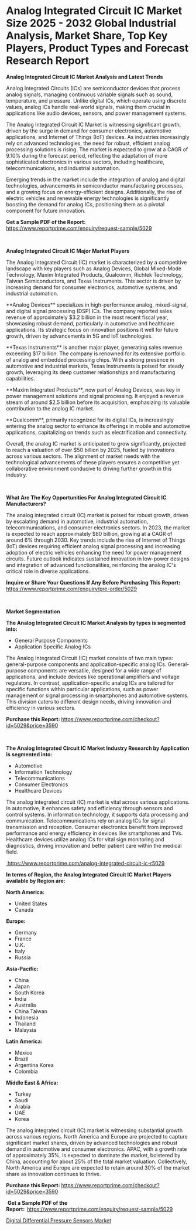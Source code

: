 <p><h1>Analog Integrated Circuit IC Market Size 2025 - 2032 Global Industrial Analysis, Market Share, Top Key Players, Product Types and Forecast Research Report</h1></p><p><strong>Analog Integrated Circuit IC Market Analysis and Latest Trends</strong></p>
<p><p>Analog Integrated Circuits (ICs) are semiconductor devices that process analog signals, managing continuous variable signals such as sound, temperature, and pressure. Unlike digital ICs, which operate using discrete values, analog ICs handle real-world signals, making them crucial in applications like audio devices, sensors, and power management systems.</p><p>The Analog Integrated Circuit IC Market is witnessing significant growth, driven by the surge in demand for consumer electronics, automotive applications, and Internet of Things (IoT) devices. As industries increasingly rely on advanced technologies, the need for robust, efficient analog processing solutions is rising. The market is expected to grow at a CAGR of 9.10% during the forecast period, reflecting the adaptation of more sophisticated electronics in various sectors, including healthcare, telecommunications, and industrial automation.</p><p>Emerging trends in the market include the integration of analog and digital technologies, advancements in semiconductor manufacturing processes, and a growing focus on energy-efficient designs. Additionally, the rise of electric vehicles and renewable energy technologies is significantly boosting the demand for analog ICs, positioning them as a pivotal component for future innovation.</p></p>
<p><strong>Get a Sample PDF of the Report:&nbsp;</strong> <a href="https://www.reportprime.com/enquiry/request-sample/5029?utm_campaign=2993&utm_medium=2&utm_source=Github&utm_content=ia&utm_term=19032025&utm_id=analog-integrated-circuit-ic">https://www.reportprime.com/enquiry/request-sample/5029</a></p>
<p>&nbsp;</p>
<p><strong>Analog Integrated Circuit IC Major Market Players</strong></p>
<p><p>The Analog Integrated Circuit (IC) market is characterized by a competitive landscape with key players such as Analog Devices, Global Mixed-Mode Technology, Maxim Integrated Products, Qualcomm, Richtek Technology, Taiwan Semiconductors, and Texas Instruments. This sector is driven by increasing demand for consumer electronics, automotive systems, and industrial automation.</p><p>**Analog Devices** specializes in high-performance analog, mixed-signal, and digital signal processing (DSP) ICs. The company reported sales revenue of approximately $3.2 billion in the most recent fiscal year, showcasing robust demand, particularly in automotive and healthcare applications. Its strategic focus on innovation positions it well for future growth, driven by advancements in 5G and IoT technologies.</p><p>**Texas Instruments** is another major player, generating sales revenue exceeding $17 billion. The company is renowned for its extensive portfolio of analog and embedded processing chips. With a strong presence in automotive and industrial markets, Texas Instruments is poised for steady growth, leveraging its deep customer relationships and manufacturing capabilities.</p><p>**Maxim Integrated Products**, now part of Analog Devices, was key in power management solutions and signal processing. It enjoyed a revenue stream of around $2.5 billion before its acquisition, emphasizing its valuable contribution to the analog IC market.</p><p>**Qualcomm**, primarily recognized for its digital ICs, is increasingly entering the analog sector to enhance its offerings in mobile and automotive applications, capitalizing on trends such as electrification and connectivity.</p><p>Overall, the analog IC market is anticipated to grow significantly, projected to reach a valuation of over $50 billion by 2025, fueled by innovations across various sectors. The alignment of market needs with the technological advancements of these players ensures a competitive yet collaborative environment conducive to driving further growth in this industry.</p></p>
<p>&nbsp;</p>
<p><strong>What Are The Key Opportunities For Analog Integrated Circuit IC Manufacturers?</strong></p>
<p><p>The analog integrated circuit (IC) market is poised for robust growth, driven by escalating demand in automotive, industrial automation, telecommunications, and consumer electronics sectors. In 2023, the market is expected to reach approximately $80 billion, growing at a CAGR of around 6% through 2030. Key trends include the rise of Internet of Things (IoT) devices requiring efficient analog signal processing and increasing adoption of electric vehicles enhancing the need for power management circuits. Future outlook indicates sustained innovation in low-power designs and integration of advanced functionalities, reinforcing the analog IC's critical role in diverse applications.</p></p>
<p><strong>Inquire or Share Your Questions If Any Before Purchasing This Report:</strong> <a href="https://www.reportprime.com/enquiry/pre-order/5029?utm_campaign=2993&utm_medium=2&utm_source=Github&utm_content=ia&utm_term=19032025&utm_id=analog-integrated-circuit-ic">https://www.reportprime.com/enquiry/pre-order/5029</a></p>
<p>&nbsp;</p>
<p><strong>Market Segmentation</strong></p>
<p><strong>The Analog Integrated Circuit IC Market Analysis by types is segmented into:</strong></p>
<p><ul><li>General Purpose Components</li><li>Application Specific Analog ICs</li></ul></p>
<p><p>The Analog Integrated Circuit (IC) market consists of two main types: general-purpose components and application-specific analog ICs. General-purpose components are versatile, designed for a wide range of applications, and include devices like operational amplifiers and voltage regulators. In contrast, application-specific analog ICs are tailored for specific functions within particular applications, such as power management or signal processing in smartphones and automotive systems. This division caters to different design needs, driving innovation and efficiency in various sectors.</p></p>
<p><strong>Purchase this Report:&nbsp;</strong><a href="https://www.reportprime.com/checkout?id=5029&price=3590&utm_campaign=2993&utm_medium=2&utm_source=Github&utm_content=ia&utm_term=19032025&utm_id=analog-integrated-circuit-ic">https://www.reportprime.com/checkout?id=5029&price=3590</a></p>
<p>&nbsp;</p>
<p><strong>The Analog Integrated Circuit IC Market Industry Research by Application is segmented into:</strong></p>
<p><ul><li>Automotive</li><li>Information Technology</li><li>Telecommunications</li><li>Consumer Electronics</li><li>Healthcare Devices</li></ul></p>
<p><p>The analog integrated circuit (IC) market is vital across various applications. In automotive, it enhances safety and efficiency through sensors and control systems. In information technology, it supports data processing and communication. Telecommunications rely on analog ICs for signal transmission and reception. Consumer electronics benefit from improved performance and energy efficiency in devices like smartphones and TVs. Healthcare devices utilize analog ICs for vital sign monitoring and diagnostics, driving innovation and better patient care within the medical field.</p></p>
<p><a href="https://www.reportprime.com/analog-integrated-circuit-ic-r5029?utm_campaign=2993&utm_medium=2&utm_source=Github&utm_content=ia&utm_term=19032025&utm_id=analog-integrated-circuit-ic">&nbsp;https://www.reportprime.com/analog-integrated-circuit-ic-r5029</a></p>
<p><strong>In terms of Region, the Analog Integrated Circuit IC Market Players available by Region are:</strong></p>
<p>
    <p> <strong> North America: </strong>
        <ul>
            <li>United States</li>
            <li>Canada</li>
        </ul>
        </p> 
    <p> <strong> Europe: </strong>
        <ul>
            <li>Germany</li>
            <li>France</li>
            <li>U.K.</li>
            <li>Italy</li>
            <li>Russia</li>
        </ul>
        </p> 
    <p> <strong> Asia-Pacific: </strong>
        <ul>
            <li>China</li>
            <li>Japan</li>
            <li>South Korea</li>
            <li>India</li>
            <li>Australia</li>
            <li>China Taiwan</li>
            <li>Indonesia</li>
            <li>Thailand</li>
            <li>Malaysia</li>
        </ul>
        </p> 
    <p> <strong> Latin America: </strong>
        <ul>
            <li>Mexico</li>
            <li>Brazil</li>
            <li>Argentina Korea</li>
            <li>Colombia</li>
        </ul>
        </p> 
    <p> <strong> Middle East & Africa: </strong>
        <ul>
            <li>Turkey</li>
            <li>Saudi</li>
            <li>Arabia</li>
            <li>UAE</li>
            <li>Korea</li>
        </ul>
    </p>
    </p>
<p><p>The analog integrated circuit (IC) market is witnessing substantial growth across various regions. North America and Europe are projected to capture significant market shares, driven by advanced technologies and robust demand in automotive and consumer electronics. APAC, with a growth rate of approximately 35%, is expected to dominate the market, bolstered by China, accounting for about 25% of the total market valuation. Collectively, North America and Europe are expected to retain around 30% of the market share as innovation continues to thrive.</p></p>
<p><strong>Purchase this Report: </strong><a href="https://www.reportprime.com/checkout?id=5029&price=3590&utm_campaign=2993&utm_medium=2&utm_source=Github&utm_content=ia&utm_term=19032025&utm_id=analog-integrated-circuit-ic">https://www.reportprime.com/checkout?id=5029&price=3590</a></p>
<p>&nbsp;<strong>Get a Sample PDF of the Report:&nbsp;&nbsp;</strong><a href="https://www.reportprime.com/enquiry/request-sample/5029?utm_campaign=2993&utm_medium=2&utm_source=Github&utm_content=ia&utm_term=19032025&utm_id=analog-integrated-circuit-ic">https://www.reportprime.com/enquiry/request-sample/5029</a></p>
<p><strong></strong></p>
<p><p><a href="https://github.com/xtysizov/Market-Research-Report-List-1/blob/main/digital-differential-pressure-sensors-market.md?utm_campaign=2993&utm_medium=2&utm_source=Github&utm_content=ia&utm_term=19032025&utm_id=analog-integrated-circuit-ic">Digital Differential Pressure Sensors Market</a></p></p>